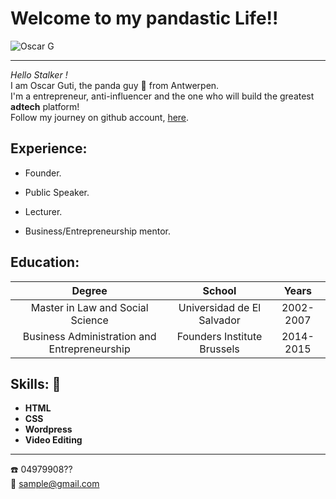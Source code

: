 # Welcome to my pandastic Life!! #
![Oscar G](https://user-images.githubusercontent.com/59342211/71979506-2c306c00-321e-11ea-9115-a2e77b0d8316.jpg )
***


*Hello Stalker !*  
I am Oscar Guti, the panda guy :panda_face: from Antwerpen.   
I'm a entrepreneur, anti-influencer and the one who will build the greatest **adtech** platform!  
Follow my journey on github account, [here](https://github.com/sponsormeoscar).


## Experience: ##

* Founder.

* Public Speaker.

* Lecturer.
* Business/Entrepreneurship mentor.


## Education: ##

| Degree | School  | Years |
|:-----:|:----------:|:-----:|
| Master in Law and Social Science | Universidad de El Salvador | 2002-2007 |
| Business Administration and Entrepreneurship          | Founders Institute Brussels| 2014-2015 |



## Skills: :panda_face:

- **HTML** 
- **CSS**  
- **Wordpress**  
- **Video Editing** 
***
:telephone: 04979908??  
:e-mail: sample@gmail.com
